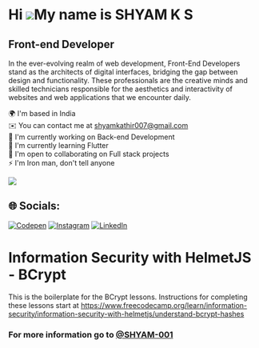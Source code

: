 Hi ![](https://user-images.githubusercontent.com/18350557/176309783-0785949b-9127-417c-8b55-ab5a4333674e.gif)My name is SHYAM K S
=================================================================================================================================

Front-end Developer
-------------------

In the ever-evolving realm of web development, Front-End Developers stand as the architects of digital interfaces, bridging the gap between design and functionality. These professionals are the creative minds and skilled technicians responsible for the aesthetics and interactivity of websites and web applications that we encounter daily.


🌍 I'm based in India<br>✉️ You can contact me at shyamkathir007@gmail.com<br>🚀 I'm currently working on Back-end Development<br>🧠 I'm currently learning Flutter<br>🤝 I'm open to collaborating on Full stack projects<br>⚡ I'm Iron man, don't tell anyone

<a href="https://www.github.com/SHYAM-001" target="_blank" rel="noreferrer"><img
src="https://img.shields.io/github/followers/SHYAM-001?logo=github&style=for-the-badge&color=0891b2&labelColor=1c1917" /></a>

## 🌐 Socials:
[![Codepen](https://img.shields.io/badge/Codepen-000000?style=for-the-badge&logo=codepen&logoColor=white)](https://codepen.io/https://codepen.io/SHYAM-K-S)
[![Instagram](https://img.shields.io/badge/Instagram-%23E4405F.svg?logo=Instagram&logoColor=white)](http://www.instagram.com/shyamkathir/)
[![LinkedIn](https://img.shields.io/badge/LinkedIn-%230077B5.svg?logo=linkedin&logoColor=white)](https://www.linkedin.com/in/shyam-kathir-360713224/) 

# Information Security with HelmetJS - BCrypt

This is the boilerplate for the BCrypt lessons. Instructions for completing these lessons start at https://www.freecodecamp.org/learn/information-security/information-security-with-helmetjs/understand-bcrypt-hashes

### For more information go to [@SHYAM-001](https://www.github.com/SHYAM-001)
